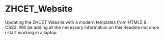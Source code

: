 # ZHCET_Website

Updating the ZHCET Website with a modern templates from HTML5 & CSS3. Will be adding all the necessary information on this Readme.md once i start working in a laptop.
